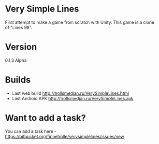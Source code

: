 # Very Simple Lines #

First attempt to make a game from scratch with Unity.
This game is a clone of "Lines 98".

# Version #
0.1.3 Alpha 

# Builds #

* Last web build http://trollsmedjan.ru/VerySimpleLines.html
* Last Android APK http://trollsmedjan.ru/VerySimpleLines.apk

# Want to add a task? #
You can add a task here - https://bitbucket.org/finnetrolle/verysimplelines/issues/new